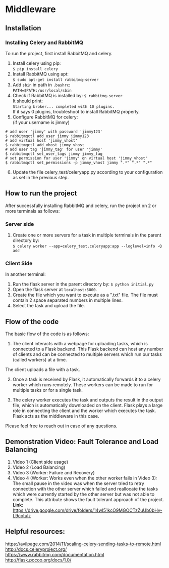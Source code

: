 # Middleware

## Installation

### Installing Celery and RabbitMQ  
To run the project, first install RabbitMQ and celery.   
1. Install celery using pip:      
```$ pip install celery``` 
2. Install RabbitMQ using apt:   
```$ sudo apt-get install rabbitmq-server```
3. Add `sbin` in path in `.bashrc`:   
```PATH=$PATH:/usr/local/sbin```   
4. Check if RabbitMQ is installed by: 
```$ rabbitmq-server```   
It should print:   
```Starting broker... completed with 10 plugins.```   
If it says 0 plugins, troubleshoot to install RabbitMQ properly.   
5. Configure RabbitMQ for celery:   
(if your username is jimmy)   
```
# add user 'jimmy' with password 'jimmy123'
$ rabbitmqctl add_user jimmy jimmy123
# add virtual host 'jimmy_vhost'
$ rabbitmqctl add_vhost jimmy_vhost
# add user tag 'jimmy_tag' for user 'jimmy'
$ rabbitmqctl set_user_tags jimmy jimmy_tag
# set permission for user 'jimmy' on virtual host 'jimmy_vhost'
$ rabbitmqctl set_permissions -p jimmy_vhost jimmy ".*" ".*" ".*"
```
6. Update the file celery_test/celeryapp.py according to your configuration as set in the previous step.   

## How to run the project 

After successfully installing RabbitMQ and celery, run the project on 2 or more terminals as follows:  

### Server side
1. Create one or more servers for a task in multiple terminals in the parent directory by:    
`$ celery worker --app=celery_test.celeryapp:app --loglevel=info -Q add`     

### Client Side 
In another terminal:   
1. Run the flask server in the parent directory by:
```$ python initial.py```   
2. Open the flask server at `localhost:5000`. 
3. Create the file which you want to execute as a ".txt" file. The file must contain 2 space separated numbers in multiple lines.
4. Select the task and upload the file.   


## Flow of the code 

The basic flow of the code is as follows: 
1. The client interacts with a webpage for uploading tasks, which is connected to a Flask backend. This Flask backend can host any number of clients and can be connected to multiple servers which run our tasks (called workers) at a time.   

The client uploads a file with a task.    

2. Once a task is received by Flask, it automatically forwards it to a celery worker which runs remotely. These workers can be made to run for multiple tasks or for a single task.    

3. The celery worker executes the task and outputs the result in the output file, which is automatically downloaded on the client. Flask plays a large role in connecting the client and the worker which executes the task. Flask acts as the middleware in this case.    

Please feel free to reach out in case of any questions.    

## Demonstration Video: Fault Tolerance and Load Balancing 
1.  Video 1 (Client side usage)
2. Video 2 (Load Balancing)
3. Video 3 (Worker: Failure and Recovery)
4. Video 4 (Worker: Works even when the other worker fails in Video 3):  
The small pause in the video was when the server tried to retry connection with the other server which failed and reallocate the tasks which were currently started by the other server but was not able to complete. This attribute shows the fault tolerant approach of the project.    
**Link:** https://drive.google.com/drive/folders/14wI51kcO9MGOCTzZuUb0bHy-L9cotulz

## Helpful resources:    
https://avilpage.com/2014/11/scaling-celery-sending-tasks-to-remote.html   
http://docs.celeryproject.org/   
https://www.rabbitmq.com/documentation.html   
http://flask.pocoo.org/docs/1.0/   
